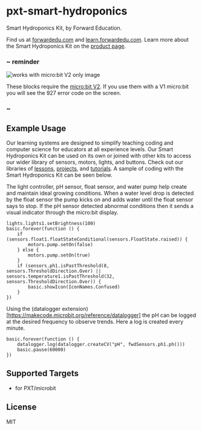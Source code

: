 # pxt-smart-hydroponics

Smart Hydroponics Kit, by Forward Education.

Find us at [forwardedu.com](https://forwardedu.com/) and [learn.forwardedu.com](https://learn.forwardedu.com/). Learn more about the Smart Hydroponics Kit on the [product page](https://forwardedu.com/products/smart-hydroponics-kit).

### ~ reminder

![works with micro:bit V2 only image](/static/v2/v2-only.png)

These blocks require the [micro:bit V2](/device/v2). If you use them with a V1 micro:bit you will see the 927 error code on the screen.

### ~

## Example Usage

Our learning systems are designed to simplify teaching coding and computer science for educators at all experience levels.
Our Smart Hydroponics Kit can be used on its own or joined with other kits to access our wider library of sensors, motors, lights, and buttons.
Check out our libraries of [lessons](https://learn.forwardedu.com/lesson-library), [projects](https://learn.forwardedu.com/projects/), and [tutorials](https://learn.forwardedu.com/tutorials/). A sample of coding with the Smart Hydroponics Kit can be seen below.

The light controller, pH sensor, float sensor, and water pump help create and maintain ideal growing conditions. When a water level drop is detected by the float sensor the pump kicks on and adds water until the float sensor says to stop. If the pH sensor detected abnormal conditions then it sends a visual indicator through the micro:bit display.

```blocks
lights.lights1.setBrightness(100)
basic.forever(function () {
    if (sensors.float1.floatStateConditional(sensors.FloatState.raised)) {
        motors.pump.setOn(false)
    } else {
        motors.pump.setOn(true)
    }
    if (sensors.ph1.isPastThreshold(8, sensors.ThresholdDirection.Over) || sensors.temperature1.isPastThreshold(32, sensors.ThresholdDirection.Over)) {
        basic.showIcon(IconNames.Confused)
    }
})
```

Using the (datalogger extension)[https://makecode.microbit.org/reference/datalogger] the pH can be logged at the desired frequency to observe trends. Here a log is created every minute.

```blocks
basic.forever(function () {
    datalogger.log(datalogger.createCV("pH", fwdSensors.ph1.ph()))
    basic.pause(60000)
})
```

## Supported Targets

-   for PXT/microbit

## License

MIT
